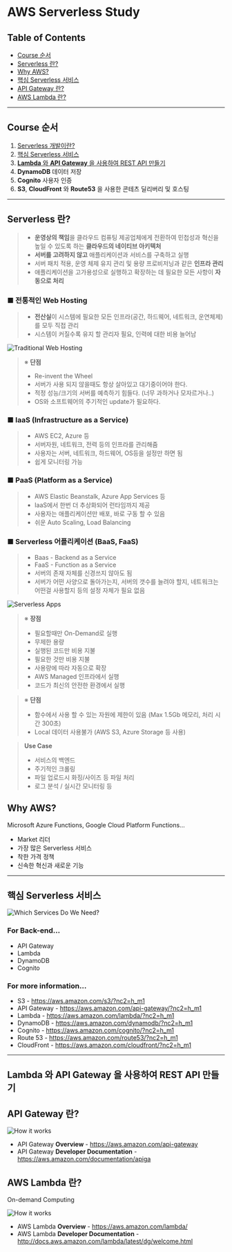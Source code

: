 # AWS Serverless Study


## Table of Contents
- [Course 순서](#Course-순서)
- [Serverless 란?](#Serverless-란?)
- [Why AWS?](#Why-AWS?)
- [핵심 Serverless 서비스](#핵심-Serverless-서비스)
- [API Gateway 란?](#API-Gateway-란?)
- [AWS Lambda 란?](#AWS-Lambda-란?)

---

## Course 순서
1. [Serverless 개발이란?](#Serverless-란?)
2. [핵심 Serverless 서비스](#핵심-Serverless-서비스)
3. [**Lambda** 와 **API Gateway** 을 사용하여 REST API 만들기](#Lambda-와-API-Gateway-을-사용하여-REST-API-만들기)
4. **DynamoDB** 데이터 저장
5. **Cognito** 사용자 인증
6. **S3**, **CloudFront** 와 **Route53** 을 사용한 콘테츠 딜리버리 및 호스팅

---

## Serverless 란?

> - **운영상의 책임**을 클라우드 컴퓨팅 제공업체에게 전환하여 민첩성과 혁신을 높일 수 있도록 하는 **클라우드의 네이티브 아키텍처**
> - **서버를 고려하지 않고** 애플리케이션과 서비스를 구축하고 실행
> - 서버 패치 적용, 운영 체제 유지 관리 및 용량 프로비저닝과 같은 **인프라 관리**
> - 애플리케이션을 고가용성으로 실행하고 확장하는 데 필요한 모든 사항이 **자동으로 처리**

### ■ 전통적인 Web Hosting

> - **전산실**이 시스템에 필요한 모든 인프라(공간, 하드웨어, 네트워크, 운연체제)를 모두 직접 관리
> - 시스템이 커질수록 유지 할 관리자 필요, 인력에 대한 비용 늘어남

![Traditional Web Hosting](image/TraditionalWebHosting.png)

> ※ **단점**
> - Re-invent the Wheel
> - 서버가 사용 되지 않을때도 항상 살아있고 대기중이어야 한다.
> - 적정 성능/크기의 서버를 예측하기 힘들다. (너무 과하거나 모자르거나..)
> - OS와 소프트웨어의 주기적인 update가 필요하다.

### ■ IaaS (Infrastructure as a Service)

> - AWS EC2, Azure 등
> - 서버자원, 네트워크, 전력 등의 인프라를 관리해줌
> - 사용자는 서버, 네트워크, 하드웨어, OS등을 설정만 하면 됨
> - 쉽게 모니터링 가능

### ■ PaaS (Platform as a Service)

> - AWS Elastic Beanstalk, Azure App Services 등
> - IaaS에서 한번 더 추상화되어 런타임까지 제공
> - 사용자는 애플리케이션만 배포, 바로 구동 할 수 있음
> - 쉬운 Auto Scaling, Load Balancing

### ■ Serverless 어플리케이션 (BaaS, FaaS)

> - Baas - Backend as a Service
> - FaaS - Function as a Service
> - 서버의 존재 자체를 신경쓰지 않아도 됨
> - 서버가 어떤 사양으로 돌아가는지, 서버의 갯수를 늘려야 할지, 네트워크는 어떤걸 사용할지 등의 설정 자체가 필요 없음


![Serverless Apps](image/ServerlessApps.png)

> ※ **장점**
> - 필요할때만 On-Demand로 실행
> - 무제한 용량
> - 실행된 코드만 비용 지불
> - 필요한 것만 비용 지불
> - 사용량에 따라 자동으로 확장
> - AWS Managed 인프라에서 실행
> - 코드가 최신의 안전한 환경에서 실행

> ※ **단점**
> - 함수에서 사용 할 수 있는 자원에 제한이 있음 (Max 1.5Gb 메모리, 처리 시간 300초)
> - Local 데이터 사용불가 (AWS S3, Azure Storage 등 사용)

> **Use Case**
> - 서비스의 백엔드
> - 주기적인 크롤링
> - 파일 업로드시 화징/사이즈 등 파일 처리
> - 로그 분석 / 실시간 모니터링 등 

## Why AWS?

Microsoft Azure Functions, Google Cloud Platform Functions...

- Market 리더
- 가장 많은 Serverless 서비스
- 착한 가격 정책
- 신속한 혁신과 새로운 기능

---

## 핵심 Serverless 서비스

![Which Services Do We Need?](image/WhichServicesDoWeNeed.png)

### For Back-end...
- API Gateway
- Lambda
- DynamoDB
- Cognito

### For more information...
- S3 - https://aws.amazon.com/s3/?nc2=h_m1
- API Gateway - https://aws.amazon.com/api-gateway/?nc2=h_m1
- Lambda - https://aws.amazon.com/lambda/?nc2=h_m1
- DynamoDB - https://aws.amazon.com/dynamodb/?nc2=h_m1
- Cognito - https://aws.amazon.com/cognito/?nc2=h_m1
- Route 53 - https://aws.amazon.com/route53/?nc2=h_m1
- CloudFront - https://aws.amazon.com/cloudfront/?nc2=h_m1

---

## Lambda 와 API Gateway 을 사용하여 REST API 만들기

## API Gateway 란?
![How it works](image/HowItWorks.png)

- API Gateway **Overview** - https://aws.amazon.com/api-gateway
- API Gateway **Developer Documentation** - https://aws.amazon.com/documentation/apiga

## AWS Lambda 란?

On-demand Computing

![How it works](image/LambdaHowItWorks.png)

- AWS Lambda **Overview** - https://aws.amazon.com/lambda/
- AWS Lambda **Developer Documentation** - http://docs.aws.amazon.com/lambda/latest/dg/welcome.html